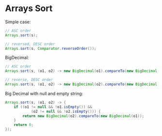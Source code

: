 # Arrays Sort


Simple case:
```java
// ASC order
Arrays.sort(s);

// reversed, DESC order
Arrays.sort(s, Comparator.reverseOrder());

```

BigDecimal:
```java
// ASC order
Arrays.sort(s, (o1, o2) -> new BigDecimal(o1).compareTo(new BigDecimal(o2)));

// reverse, DESC order
Arrays.sort(s, (o1, o2) -> new BigDecimal(o2).compareTo(new BigDecimal(o1)));
```

Big Decimal with null and empty string:
```java
Arrays.sort(s, (o1, o2) -> {
    if ((o1 != null && !o1.isEmpty()) &&
            (o2 != null && !o2.isEmpty())) {
        return new BigDecimal(o2).compareTo(new BigDecimal(o1));
    }
    return 0;
});
```